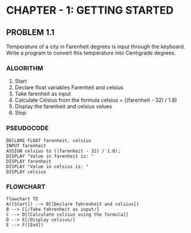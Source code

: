 # CHAPTER - 1: GETTING STARTED


## PROBLEM 1.1
Temperature of a city in Farenheit degrees is input through the keyboard.
Write a program to convert this temperature into Centigrade degrees.

### ALGORITHM
1. Start
2. Declare float variables Farenheit and celsius
3. Take farenheit as input
4. Calculate Celsius from the formula celsius =  ((farenheit - 32) / 1.8)
5. Display the farenheit and celsius values
6. Stop

### PSEUDOCODE

```pseudocode
DECLARE FLOAT farenheit, celsius
INPUT farenheit
ASSIGN celsius to ((farenheit - 32) / 1.8);
DISPLAY "Value in farenheit is: "
DISPLAY farenheit
DISPLAY "Value in celsius is: "
DISPLAY celsius
```
### FLOWCHART
```mermaid
flowchart TD
A([Start]) --> B[[Declare fahrenheit and celsius]]
B --> C[/Take fahrenheit as input/]
C --> D[[Calculate celsius using the formula]]
D --> E[/Display celsius/]
E --> F([End])
```


